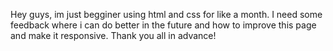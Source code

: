 Hey guys, im just begginer using html and css for like a month. I need some feedback where i can do better in the future and how to improve this page and make it responsive. 
Thank you all in advance!
